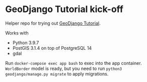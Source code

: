 # GeoDjango Tutorial kick-off

Helper repo for trying out [GeoDjango Tutorial](https://docs.djangoproject.com/en/dev/ref/contrib/gis/tutorial/).

Works with
- Python 3.9.7
- PostGIS 3.1.4 on top of PostgreSQL 14
- gdal


Run `docker-compose exec app bash` to exec into the app container.
`WorldBorder` model is ready, but you need to run `python3 geodjango/manage.py migrate` to apply migrations.
